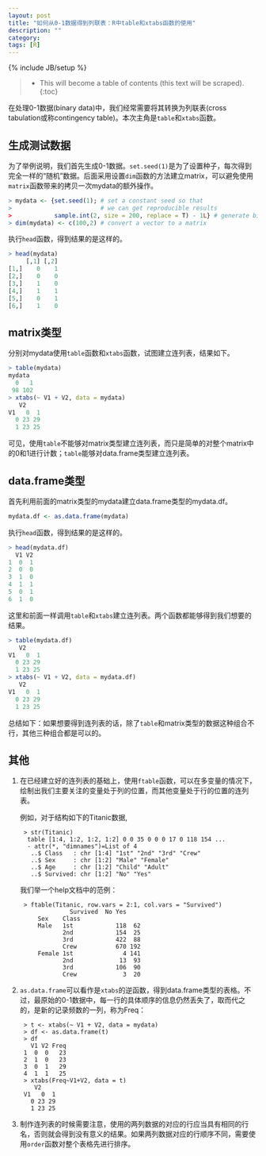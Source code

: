 ```yaml
---
layout: post
title: "如何从0-1数据得到列联表：R中table和xtabs函数的使用"
description: ""
category: 
tags: [R]
---
```

{% include JB/setup %}

>* This will become a table of contents (this text will be scraped).
>{:toc}

在处理0-1数据(binary data)中，我们经常需要将其转换为列联表(cross tabulation或称contingency table)。本次主角是`table`和`xtabs`函数。

## 生成测试数据

为了举例说明，我们首先生成0-1数据。`set.seed(1)`是为了设置种子，每次得到完全一样的“随机”数据。后面采用设置`dim`函数的方法建立matrix，可以避免使用`matrix`函数带来的拷贝一次mydata的额外操作。

~~~ R
> mydata <- {set.seed(1); # set a constant seed so that
>                         # we can get reproducible results
>            sample.int(2, size = 200, replace = T) - 1L} # generate binary ints
> dim(mydata) <- c(100,2) # convert a vector to a matrix
~~~

执行`head`函数，得到结果的是这样的。

~~~ R
> head(mydata)
     [,1] [,2]
[1,]    0    1
[2,]    0    0
[3,]    1    0
[4,]    1    1
[5,]    0    1
[6,]    1    0
~~~

## matrix类型

分别对mydata使用`table`函数和`xtabs`函数，试图建立连列表，结果如下。

~~~ R
> table(mydata)
mydata
  0   1 
 98 102 
> xtabs(~ V1 + V2, data = mydata)
   V2
V1   0  1
  0 23 29
  1 23 25
~~~

可见，使用`table`不能够对matrix类型建立连列表，而只是简单的对整个matrix中的0和1进行计数；`table`能够对data.frame类型建立连列表。

## data.frame类型

首先利用前面的matrix类型的mydata建立data.frame类型的mydata.df。

~~~ R
mydata.df <- as.data.frame(mydata)
~~~

执行`head`函数，得到结果的是这样的。

~~~ R
> head(mydata.df)
  V1 V2
1  0  1
2  0  0
3  1  0
4  1  1
5  0  1
6  1  0
~~~

这里和前面一样调用`table`和`xtabs`建立连列表。两个函数都能够得到我们想要的结果。

~~~ R
> table(mydata.df)
   V2
V1   0  1
  0 23 29
  1 23 25
> xtabs(~ V1 + V2, data = mydata.df)
   V2
V1   0  1
  0 23 29
  1 23 25
~~~

总结如下：如果想要得到连列表的话，除了`table`和matrix类型的数据这种组合不行，其他三种组合都是可以的。

## 其他

1. 在已经建立好的连列表的基础上，使用`ftable`函数，可以在多变量的情况下，绘制出我们主要关注的变量处于列的位置，而其他变量处于行的位置的连列表。

    例如，对于结构如下的Titanic数据,

        > str(Titanic)
         table [1:4, 1:2, 1:2, 1:2] 0 0 35 0 0 0 17 0 118 154 ...
         - attr(*, "dimnames")=List of 4
          ..$ Class   : chr [1:4] "1st" "2nd" "3rd" "Crew"
          ..$ Sex     : chr [1:2] "Male" "Female"
          ..$ Age     : chr [1:2] "Child" "Adult"
          ..$ Survived: chr [1:2] "No" "Yes"

    我们举一个help文档中的范例：

        > ftable(Titanic, row.vars = 2:1, col.vars = "Survived")
                     Survived  No Yes
            Sex    Class                 
            Male   1st            118  62
                   2nd            154  25
                   3rd            422  88
                   Crew           670 192
            Female 1st              4 141
                   2nd             13  93
                   3rd            106  90
                   Crew             3  20
               
2. `as.data.frame`可以看作是`xtabs`的逆函数，得到data.frame类型的表格。不过，最原始的0-1数据中，每一行的具体顺序的信息仍然丢失了，取而代之的，是新的记录频数的一列，称为Freq：

        > t <- xtabs(~ V1 + V2, data = mydata)
        > df <- as.data.frame(t)
        > df
          V1 V2 Freq
        1  0  0   23
        2  1  0   23
        3  0  1   29
        4  1  1   25
        > xtabs(Freq~V1+V2, data = t)
           V2
        V1   0  1
          0 23 29
          1 23 25

3. 制作连列表的时候需要注意，使用的两列数据的对应的行应当具有相同的行名，否则就会得到没有意义的结果。如果两列数据对应的行顺序不同，需要使用`order`函数对整个表格先进行排序。
